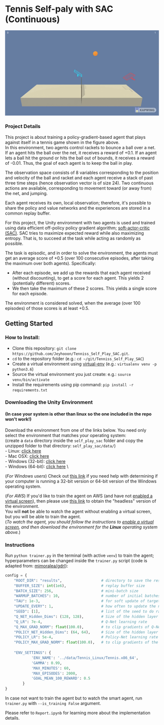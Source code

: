 [//]: # (Image References)
[image1]: trained_sac_self_play_tennis_agent.gif "Trained Agent"

# Tennis Self-paly with SAC (Continuous)

![Trained Agent][image1]

### Project Details
This project is about training a policy-gradient-based agent that plays against itself in a tennis game shown in the figure above. \
In this environment, two agents control rackets to bounce a ball over a net. If an agent hits the ball over the net, it receives a reward of +0.1. 
If an agent lets a ball hit the ground or hits the ball out of bounds, it receives a reward of -0.01. Thus, the goal of each agent is to keep the ball in play.

The observation space consists of 8 variables corresponding to the position and velocity of the ball and racket 
and each agent receive a stack of past three time steps (hence observation vector is of size 24). Two continuous actions are available, corresponding to movement toward (or away from) the net, and jumping.

Each agent receives its own, local observation; therefore, it's possible to share the policy and value networks and the experiences are stored in a common replay buffer. 


For this project, the Unity environment with two agents is used and trained using data efficient off-policy policy gradient algorithm; [soft-actor-critic (SAC)](https://arxiv.org/abs/1801.01290). 
SAC tries to maximize expected reward while also maximizing entropy. That is, to succeed at the task while acting as randomly as possible.

The task is episodic, and in order to solve the environment, the agents must get an average score of +0.5 (over 100 consecutive episodes, after taking the maximum over both agents). Specifically:

* After each episode, we add up the rewards that each agent received (without discounting), to get a score for each agent. This yields 2 (potentially different) scores. 
* We then take the maximum of these 2 scores.
This yields a single score for each episode.

The environment is considered solved, when the average (over 100 episodes) of those scores is at least +0.5.
## Getting Started

### How to Install:
* Clone this repository: `git clone https://github.com/Jeyhooon/Tenniss_Self_Play_SAC.git`.  
* `cd` to the repository folder (e.g.: `cd ~/git/Tenniss_Self_Play_SAC`)
* Create a virtual environment using [virtual-env](https://docs.python.org/3/tutorial/venv.html#creating-virtual-environments) (e.g.: `virtualenv venv -p python3.6`)
* Source the virtual environment you just create: e.g.: `source venv/bin/activate`
* Install the requirements using pip command: `pip install -r requirements.txt`

### Downloading the Unity Environment
#### (In case your system is other than linux so the one included in the repo won't work!)
Download the environment from one of the links below.  You need only select the environment that matches your operating system:\
(create a `data` directory inside the `self_play_sac` folder and copy the unzipped folder to that directory: `self_play_sac/data/`)\
    - Linux: [click here](https://s3-us-west-1.amazonaws.com/udacity-drlnd/P3/Tennis/Tennis_Linux.zip) \
    - Mac OSX: [click here](https://s3-us-west-1.amazonaws.com/udacity-drlnd/P3/Tennis/Tennis.app.zip) \
    - Windows (32-bit): [click here](https://s3-us-west-1.amazonaws.com/udacity-drlnd/P3/Tennis/Tennis_Windows_x86.zip) \
    - Windows (64-bit): [click here](https://s3-us-west-1.amazonaws.com/udacity-drlnd/P3/Tennis/Tennis_Windows_x86_64.zip) \
    
(_For Windows users_) Check out [this link](https://support.microsoft.com/en-us/help/827218/how-to-determine-whether-a-computer-is-running-a-32-bit-version-or-64) if you need help with determining if your computer is running a 32-bit version or 64-bit version of the Windows operating system.

(_For AWS_) If you'd like to train the agent on AWS (and have not [enabled a virtual screen](https://github.com/Unity-Technologies/ml-agents/blob/master/docs/Training-on-Amazon-Web-Service.md)), 
then please use [this link](https://s3-us-west-1.amazonaws.com/udacity-drlnd/P3/Tennis/Tennis_Linux_NoVis.zip) to obtain the "headless" version of the environment.  
You will **not** be able to watch the agent without enabling a virtual screen, but you will be able to train the agent.  \
(_To watch the agent, you should follow the instructions to [enable a virtual screen](https://github.com/Unity-Technologies/ml-agents/blob/master/docs/Training-on-Amazon-Web-Service.md), and then download the environment for the **Linux** operating system above._)

### Instructions
Run `python trainer.py` in the terminal (with active `venv`) to train the agent; hyperparameters can be changed inside the `trainer.py` script (code is adapted from: [mimoralea/gdrl](https://github.com/mimoralea/gdrl)):
```Python
config = {
    "ROOT_DIR": "results",                  # directory to save the results
    "BUFFER_SIZE": int(1e6),                # replay buffer size
    "BATCH_SIZE": 256,                      # mini-batch size
    "WARMUP_BATCHES": 10,                   # number of initial batches to fill the buffer with
    "TAU": 1e-3,                            # for soft update of target parameters
    "UPDATE_EVERY": 1,                      # how often to update the network
    "SEED": [1],                            # list of the seed to do randomize each training
    "Q_NET_Hidden_Dims": (128, 128),        # Size of the hidden layer in Q-Net
    "Q_LR": 7e-4,                           # Q-Net learning rate
    "Q_MAX_GRAD_NORM": float(100.0),        # to clip gradients of Q-Net
    "POLICY_NET_Hidden_Dims": (64, 64),     # Size of the hidden layer in Policy-Net
    "POLICY_LR": 5e-4,                      # Policy-Net learning rate
    "POLICY_MAX_GRAD_NORM": float(100.0),   # to clip gradients of the Policy-Net

    "ENV_SETTINGS": {
            'ENV_NAME': '../data/Tennis_Linux/Tennis.x86_64',
            'GAMMA': 0.99,
            'MAX_MINUTES': 60,
            'MAX_EPISODES': 2000,
            'GOAL_MEAN_100_REWARD': 0.5
        }
}
```
In case not want to train the agent but to watch the smart agent, run `trainer.py` with `--is_training False` argument.

Please refer to `Report.ipynb` for learning more about the implementation details.